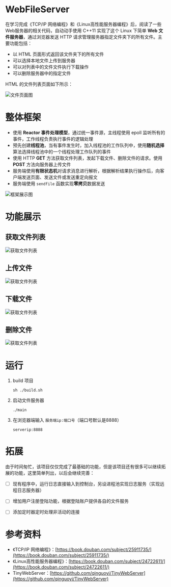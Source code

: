 # WebFileServer

在学习完成《TCP/IP 网络编程》和《Linux高性能服务器编程》后，阅读了一些Web服务器的相关代码，自动动手使用 C++11 实现了这个 Linux 下简单 **Web 文件服务器**，通过浏览器发送 HTTP 请求管理服务器指定文件夹下的所有文件。主要功能包括：

- 以 HTML 页面形式返回该文件夹下的所有文件
- 可以选择本地文件上传到服务器
- 可以对列表中的文件文件执行下载操作
- 可以删除服务器中的指定文件

HTML 的文件列表页面如下所示：

![文件页面图](./images/filelist.png)


# 整体框架

- 使用 **Reactor 事件处理模型**，通过统一事件源，主线程使用 epoll 监听所有的事件，工作线程负责执行事件的逻辑处理
- 预先创建**线程池**，当有事件发生时，加入线程池的工作队列中，使用**随机选择**算法选择线程池中的一个线程处理工作队列的事件
- 使用 HTTP **GET** 方法获取文件列表，发起下载文件、删除文件的请求。使用 **POST** 方法向服务器上传文件
- 服务端使用**有限状态机**对请求消息进行解析，根据解析结果执行操作后，向客户端发送页面、发送文件或发送重定向报文
- 服务端使用 `sendfile` 函数实现**零拷贝**数据发送

![框架展示图](./images/framework.png)


# 功能展示

## 获取文件列表

![获取文件列表](./images/getfilelist.gif)

## 上传文件

![获取文件列表](./images/uploadfile.gif)

## 下载文件

![获取文件列表](./images/downloadfile.gif)

## 删除文件

![获取文件列表](./images/deletefile.gif)


# 运行
1. build 项目
    ```
    sh ./build.sh
    ```
2. 启动文件服务器
    ```
    ./main
    ```
3. 在浏览器端输入 `服务端ip:端口号`（端口号默认是8888）
    ```
    serverip:8888
    ```

# 拓展
由于时间匆忙，该项目仅仅完成了最基础的功能，但是该项目还有很多可以继续拓展的功能，这里简单列出，以后会继续完善：

- [ ] 现有程序中，运行日志直接输入到控制台，另设进程池实现日志服务（实现远程日志服务器）

- [ ] 增加用户注册登陆功能，根据登陆账户提供各自的文件服务

- [ ] 添加定时器定时处理非活动的连接


# 参考资料
- 《TCP/IP 网络编程》：[https://book.douban.com/subject/25911735/](https://book.douban.com/subject/25911735/)
- 《Linux高性能服务器编程》：[https://book.douban.com/subject/24722611/](https://book.douban.com/subject/24722611/)
- TinyWebServer：[https://github.com/qinguoyi/TinyWebServer](https://github.com/qinguoyi/TinyWebServer)
